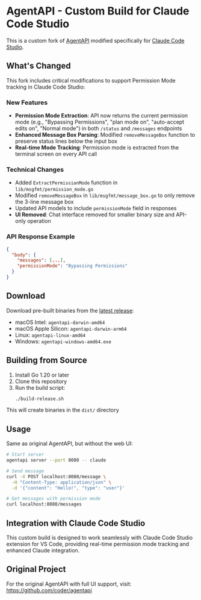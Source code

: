# AgentAPI - Custom Build for Claude Code Studio

This is a custom fork of [AgentAPI](https://github.com/coder/agentapi) modified specifically for [Claude Code Studio](https://github.com/oleksandroliinyk/claude-code-studio).

## What's Changed

This fork includes critical modifications to support Permission Mode tracking in Claude Code Studio:

### New Features
- **Permission Mode Extraction**: API now returns the current permission mode (e.g., "Bypassing Permissions", "plan mode on", "auto-accept edits on", "Normal mode") in both `/status` and `/messages` endpoints
- **Enhanced Message Box Parsing**: Modified `removeMessageBox` function to preserve status lines below the input box
- **Real-time Mode Tracking**: Permission mode is extracted from the terminal screen on every API call

### Technical Changes
- Added `ExtractPermissionMode` function in `lib/msgfmt/permission_mode.go`
- Modified `removeMessageBox` in `lib/msgfmt/message_box.go` to only remove the 3-line message box
- Updated API models to include `permissionMode` field in responses
- **UI Removed**: Chat interface removed for smaller binary size and API-only operation

### API Response Example
```json
{
  "body": {
    "messages": [...],
    "permissionMode": "Bypassing Permissions"
  }
}
```

## Download

Download pre-built binaries from the [latest release](https://github.com/OleynikAleksandr/agentapi/releases/latest):
- macOS Intel: `agentapi-darwin-amd64`
- macOS Apple Silicon: `agentapi-darwin-arm64`
- Linux: `agentapi-linux-amd64`
- Windows: `agentapi-windows-amd64.exe`

## Building from Source

1. Install Go 1.20 or later
2. Clone this repository
3. Run the build script:
   ```bash
   ./build-release.sh
   ```

This will create binaries in the `dist/` directory

## Usage

Same as original AgentAPI, but without the web UI:

```bash
# Start server
agentapi server --port 8080 -- claude

# Send message
curl -X POST localhost:8080/message \
  -H "Content-Type: application/json" \
  -d '{"content": "Hello!", "type": "user"}'

# Get messages with permission mode
curl localhost:8080/messages
```

## Integration with Claude Code Studio

This custom build is designed to work seamlessly with Claude Code Studio extension for VS Code, providing real-time permission mode tracking and enhanced Claude integration.

## Original Project

For the original AgentAPI with full UI support, visit: https://github.com/coder/agentapi